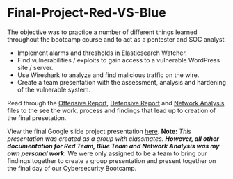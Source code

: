 # Final-Project-Red-VS-Blue
The objective was to practice a number of different things learned throughout the bootcamp course and to act as a pentester and SOC analyst.

- Implement alarms and thresholds in Elasticsearch Watcher.
- Find vulnerabilities / exploits to gain access to a vulnerable WordPress site / server.
- Use Wireshark to analyze and find malicious traffic on the wire.
- Create a team presentation with the assessment, analysis and hardening of the vulnerable system.

Read through the [Offensive Report](https://github.com/czeh898/Final-Project-Red-VS-Blue/blob/main/Offensive%20Report.md), [Defensive Report](https://github.com/czeh898/Final-Project-Red-VS-Blue/blob/main/Defense%20Report.md) and [Network Analysis]() files to the see the work, process and findings that lead up to creation of the final presetation.

View the final Google slide project presentation [here](https://docs.google.com/presentation/d/1zbRd4Ti1Lgfej9V8rqeBmJhmAeu-HJbyaShESB-GSPw/edit#slide=id.g909782ecc0_1_2425). **Note:** *This presentation was created as a group with classmates.* ***However, all other documentation for Red Team, Blue Team and Network Analysis was my own personal work.*** We were only assigned to be a team to bring our findings together to create a group presentation and present together on the final day of our Cybersecurity Bootcamp.
